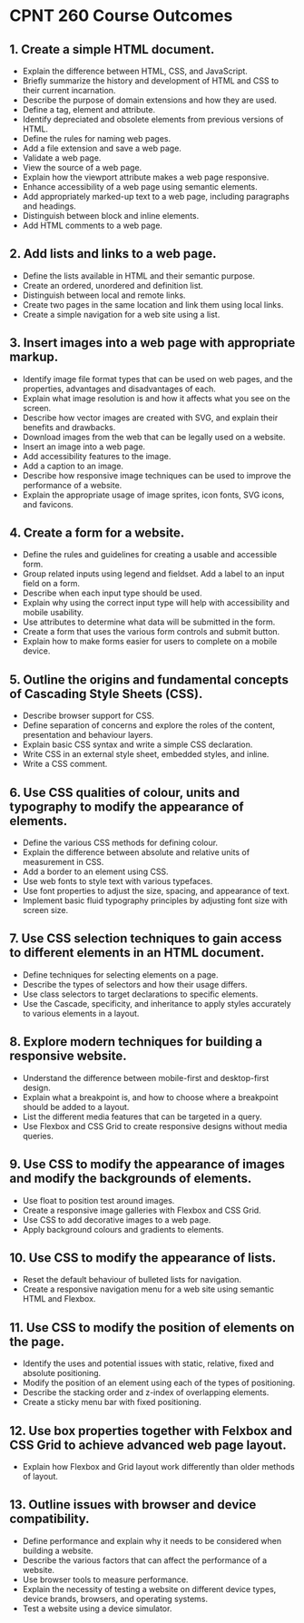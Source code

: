 # CPNT 260 Course Outcomes
## 1. Create a simple HTML document.
- Explain the difference between HTML, CSS, and JavaScript.
- Briefly summarize the history and development of HTML and CSS to their current incarnation.
- Describe the purpose of domain extensions and how they are used.
- Define a tag, element and attribute.
- Identify depreciated and obsolete elements from previous versions of HTML.
- Define the rules for naming web pages.
- Add a file extension and save a web page.
- Validate a web page.
- View the source of a web page.
- Explain how the viewport attribute makes a web page responsive.
- Enhance accessibility of a web page using semantic elements.
- Add appropriately marked-up text to a web page, including paragraphs and headings.
- Distinguish between block and inline elements.
- Add HTML comments to a web page.

## 2. Add lists and links to a web page.
- Define the lists available in HTML and their semantic purpose. 
- Create an ordered, unordered and definition list.
- Distinguish between local and remote links.
- Create two pages in the same location and link them using local links. 
- Create a simple navigation for a web site using a list.

## 3. Insert images into a web page with appropriate markup.
- Identify image file format types that can be used on web pages, and the properties, advantages and disadvantages of each. 
- Explain what image resolution is and how it affects what you see on the screen.
- Describe how vector images are created with SVG, and explain their benefits and drawbacks.
- Download images from the web that can be legally used on a website.
- Insert an image into a web page.
- Add accessibility features to the image.
- Add a caption to an image.
- Describe how responsive image techniques can be used to improve the performance of a website. 
- Explain the appropriate usage of image sprites, icon fonts, SVG icons, and favicons.

## 4. Create a form for a website.
- Define the rules and guidelines for creating a usable and accessible form. 
- Group related inputs using legend and fieldset. Add a label to an input field on a form.
- Describe when each input type should be used.
- Explain why using the correct input type will help with accessibility and mobile usability.
- Use attributes to determine what data will be submitted in the form.
- Create a form that uses the various form controls and submit button.
- Explain how to make forms easier for users to complete on a mobile device.

## 5. Outline the origins and fundamental concepts of Cascading Style Sheets (CSS).
- Describe browser support for CSS. 
- Define separation of concerns and explore the roles of the content, presentation and behaviour layers.
- Explain basic CSS syntax and write a simple CSS declaration.
- Write CSS in an external style sheet, embedded styles, and inline.
- Write a CSS comment.

## 6. Use CSS qualities of colour, units and typography to modify the appearance of elements.
- Define the various CSS methods for defining colour.
- Explain the difference between absolute and relative units of measurement in CSS. 
- Add a border to an element using CSS.
- Use web fonts to style text with various typefaces.
- Use font properties to adjust the size, spacing, and appearance of text.
- Implement basic fluid typography principles by adjusting font size with screen size.

## 7. Use CSS selection techniques to gain access to different elements in an HTML document.
- Define techniques for selecting elements on a page. 
- Describe the types of selectors and how their usage differs.
- Use class selectors to target declarations to specific elements.
- Use the Cascade, specificity, and inheritance to apply styles accurately to various elements in a layout.

## 8. Explore modern techniques for building a responsive website.
- Understand the difference between mobile-first and desktop-first design.
- Explain what a breakpoint is, and how to choose where a breakpoint should be added to a layout.
- List the different media features that can be targeted in a query.
- Use Flexbox and CSS Grid to create responsive designs without media queries.

## 9. Use CSS to modify the appearance of images and modify the backgrounds of elements.
- Use float to position test around images.
- Create a responsive image galleries with Flexbox and CSS Grid.
- Use CSS to add decorative images to a web page.
- Apply background colours and gradients to elements.

## 10. Use CSS to modify the appearance of lists.
- Reset the default behaviour of bulleted lists for navigation.
- Create a responsive navigation menu for a web site using semantic HTML and Flexbox.

## 11. Use CSS to modify the position of elements on the page.
- Identify the uses and potential issues with static, relative, fixed and absolute positioning. 
- Modify the position of an element using each of the types of positioning.
- Describe the stacking order and z-index of overlapping elements.
- Create a sticky menu bar with fixed positioning.

## 12. Use box properties together with Felxbox and CSS Grid to achieve advanced web page layout.
- Explain how Flexbox and Grid layout work differently than older methods of layout.

## 13. Outline issues with browser and device compatibility.
- Define performance and explain why it needs to be considered when building a website.
- Describe the various factors that can affect the performance of a website.
- Use browser tools to measure performance.
- Explain the necessity of testing a website on different device types, device brands, browsers, and operating systems.
- Test a website using a device simulator.
